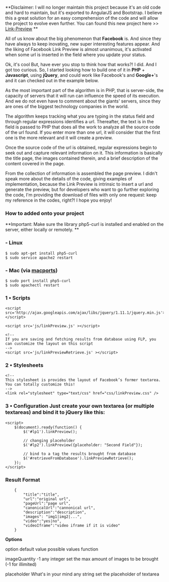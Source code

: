 **Disclaimer: I will no longer maintain this project because it's an old code and hard to maintain, but it's
exported to AngularJS and Bootstrap. I believe this a great solution for an easy comprehension of the code and
will allow the project
to evolve even further. You can found this new project here \>\> [Link-Preview][0]
**

All of us know about the big phenomenon that **Facebook** is. And since they have always to keep inovating, new
super interesting features appear. And the liking of Facebook Link Preview is almost unanimous, it's activated when
some url is inserted in the field where you update your status.

Ok, it's cool But, have ever you stop to think how that works?! I did. And I got too curious. So, I started looking
how to build one of it in **PHP** + **Javascript**, using **jQuery**, and could work like Facebook's and
**Google+**'s and it can checked out in the example below.

As the most important part of the algorithm is in PHP, that is server-side, the capacity of servers that it will
run can influence the speed of its execution. And we do not even have to comment about the giants' servers, since
they are ones of the biggest technology companies in the world. 

The algorithm keeps tracking what you are typing in the status field and through regular expressions identifies a
url. Thereafter, the text is in the field is passed to PHP that does all the work to analyze all the source code of
the url found. If you enter more than one url, it will consider that the first one is the more relevant and it will
create a preview.

Once the source code of the url is obtained, regular expressions begin to seek out and capture relevant information
on it. This information is basically the title page, the images contained therein, and a brief description of the
content covered in the page.

From the collection of information is assembled the page preview. I didn't speak more about the details of the code,
giving examples of implementation, because the Link Preview is intrinsic to insert a url and generate the preview,
but for developers who want to go further exploring the code, I'm providing the download of files with only one
request: keep my reference in the codes, right?! I hope you enjoy!

### How to added onto your project

**Important:
Make sure the library php5-curl is installed and enabled on the server, either locally or remotely.
**

### - Linux

    
    
    $ sudo apt-get install php5-curl
    $ sudo service apache2 restart
    
    

### - Mac (via [macports][1])

    
    
    $ sudo port install php5-curl
    $ sudo apachectl restart
    
    

### 1 • Scripts 
    
    
    
    
    <script src='http://ajax.googleapis.com/ajax/libs/jquery/1.11.1/jquery.min.js'></script>
    
    <script src='js/linkPreview.js' ></script>
    
    <!--
    If you are saving and fetching results from database using FLP, you can customize the layout on this script
    -->
    <script src='js/linkPreviewRetrieve.js' ></script>
    
    
    

### 2 • Stylesheets 
    
    
    
    
    <!--
    This stylesheet is provides the layout of Facebook’s former textarea. You can totally customize this!
    -->
    <link rel="stylesheet" type="text/css" href="css/linkPreview.css" />
    
    
    

### 3 • Configuration Just create your own textarea (or multiple textareas) and bind it to jQuery like this:

    
    
    
    <script>
        $(document).ready(function() {
            $('#lp1').linkPreview();
    
            // changing placeholder
            $('#lp2').linkPreview({placeholder: "Second Field"});
    
            // bind to a tag the results brought from database
            $('#retrieveFromDatabase').linkPreviewRetrieve();
        });
    </script>
    
    
    

### Result Format

    
    
        {
            "title":"title",
            "url":"original url",
            "pageUrl":"page url",
            "canonicalUrl":"cannonical url",
            "description":"description",
            "images": "img1|img2|...",
            "video":"yes|no",
            "videoIframe":"video iframe if it is video"
        }
    
    

**Options**

option
default value
possible values
function

imageQuantity
-1
any integer
set the max amount of images to be brought (-1 for illimited)

placeholder
What's in your mind
any string
set the placeholder of textarea



[0]: http://lab.leocardz.com/link-preview/
[1]: https://www.macports.org/